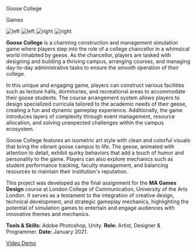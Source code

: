 <!--title-->
Goose College
<!--endtitle-->

<!--category-->
Games
<!--endcategory-->

![left](/projects/goose-college/1.jpg)
![left](/projects/goose-college/2.jpg)
![right](/projects/goose-college/3.jpg)
![right](/projects/goose-college/4.jpg)

**Goose College** is a charming construction and management simulation game where players step into the role of a college chancellor in a whimsical world inhabited by geese. As the chancellor, players are tasked with designing and building a thriving campus, arranging courses, and managing day-to-day administrative tasks to ensure the smooth operation of their college.

In this unique and engaging game, players can construct various facilities such as lecture halls, dormitories, and recreational areas to accommodate their goose students. The course arrangement system allows players to design specialized curricula tailored to the academic needs of their geese, creating a fun and dynamic gameplay experience. Additionally, the game introduces layers of complexity through event management, resource allocation, and solving unexpected challenges within the campus ecosystem.

Goose College features an isometric art style with clean and colorful visuals that bring the vibrant goose campus to life. The geese, animated with attention to detail, exhibit quirky behaviors that add a touch of humor and personality to the game. Players can also explore mechanics such as student performance tracking, faculty management, and balancing resources to maintain their institution's reputation.

This project was developed as the final assignment for the **MA Games Design** course at London College of Communication, University of the Arts London. It serves as a testament to the integration of creative design, technical development, and strategic gameplay mechanics, highlighting the potential of simulation games to entertain and engage audiences with innovative themes and mechanics.

<!--details-->
**Tools & Skills:** Adobe Photoshop, Unity.
**Role:** Artist, Designer & Programmer.
**Date:** January 2021.
<!--enddetails-->

<!--links-->
[Video Demo](https://youtu.be/ojvCbRny3yM?si=I4svTWQp77YK6Oml)
<!--endlinks-->
